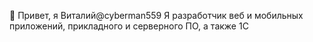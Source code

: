 👋 Привет, я Виталий@cyberman559
Я разработчик веб и мобильных приложений, прикладного и серверного ПО, а также 1С
